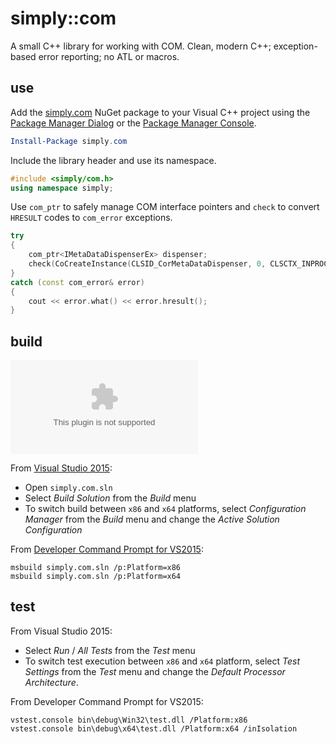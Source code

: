 # simply::com

A small C++ library for working with COM. Clean, modern C++; exception-based error reporting; no ATL or macros.

## use 

Add the [simply.com](http://www.nuget.org/packages/simply.assert/) NuGet package to your Visual C++ 
project using the [Package Manager Dialog](http://docs.nuget.org/consume/Package-Manager-Dialog) or 
the [Package Manager Console](http://docs.nuget.org/consume/package-manager-console).
``` PowerShell
Install-Package simply.com
```

Include the library header and use its namespace.
``` C++
#include <simply/com.h>
using namespace simply;
```

Use `com_ptr` to safely manage COM interface pointers and `check` to convert `HRESULT` codes to `com_error` exceptions.
``` C++
try 
{
    com_ptr<IMetaDataDispenserEx> dispenser;
    check(CoCreateInstance(CLSID_CorMetaDataDispenser, 0, CLSCTX_INPROC_SERVER, IID_IMetaDataDispenserEx, dispenser));
}
catch (const com_error& error)
{
    cout << error.what() << error.hresult();
}
```

## build

[![Build status](https://ci.appveyor.com/api/projects/status/github/olegsych/simply.com?branch=master)](https://ci.appveyor.com/project/olegsych/simply-com/branch/master)

From [Visual Studio 2015](https://www.visualstudio.com/downloads):
- Open `simply.com.sln`
- Select _Build Solution_ from the _Build_ menu
- To switch build between `x86` and `x64` platforms, select _Configuration Manager_ from the _Build_ menu and change the _Active Solution Configuration_

From [Developer Command Prompt for VS2015](https://msdn.microsoft.com/en-us/library/ms229859.aspx):
```
msbuild simply.com.sln /p:Platform=x86
msbuild simply.com.sln /p:Platform=x64
```

## test

From Visual Studio 2015:
- Select _Run_ / _All Tests_ from the _Test_ menu
- To switch test execution between `x86` and `x64` platform, select _Test Settings_ from the _Test_ menu and change the _Default Processor Architecture_.

From Developer Command Prompt for VS2015:
```
vstest.console bin\debug\Win32\test.dll /Platform:x86
vstest.console bin\debug\x64\test.dll /Platform:x64 /inIsolation
```